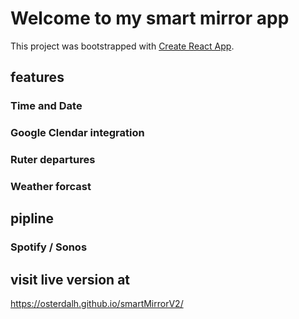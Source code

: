 # Welcome to my smart mirror app

This project was bootstrapped with [Create React App](https://github.com/facebook/create-react-app).

## features
### Time and Date
### Google Clendar integration
### Ruter departures
### Weather forcast


## pipline
### Spotify / Sonos 



## visit live version at
 https://osterdalh.github.io/smartMirrorV2/
 

